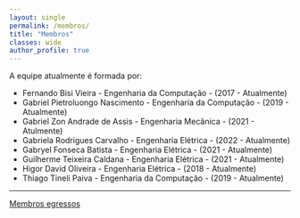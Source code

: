 ```yaml
---
layout: single
permalink: /membros/
title: "Membros"
classes: wide
author_profile: true
---
```


A equipe atualmente é formada por:

- Fernando Bisi Vieira - Engenharia da Computação - (2017 - Atualmente)
- Gabriel Pietroluongo Nascimento - Engenharia da Computação - (2019 - Atualmente)
- Gabriel Zon Andrade de Assis - Engenharia Mecânica - (2021 - Atulmente)
- Gabriela Rodrigues Carvalho - Engenharia Elétrica - (2022 - Atualmente)
- Gabryel Fonseca Batista - Engenharia Elétrica - (2021 - Atualmente)
- Guilherme Teixeira Caldana - Engenharia Elétrica - (2021 - Atualmente)
- Higor David Oliveira - Engenharia Elétrica - (2018 - Atualmente)
- Thiago Tineli Paiva - Engenharia da Computação - (2019 - Atualmente)

-------------------------------------------------------------------------
[Membros egressos](membros_egressos)

